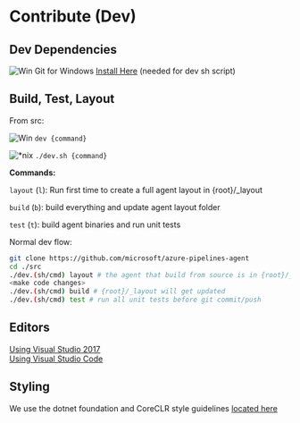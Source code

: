 # Contribute (Dev)

## Dev Dependencies

![Win](res/win_sm.png) Git for Windows [Install Here](https://git-scm.com/downloads) (needed for dev sh script)

## Build, Test, Layout 

From src:

![Win](res/win_sm.png) `dev {command}`  

![*nix](res/linux_sm.png) `./dev.sh {command}`
  
**Commands:**  

`layout` (`l`):  Run first time to create a full agent layout in {root}/_layout  

`build` (`b`):   build everything and update agent layout folder  

`test` (`t`):    build agent binaries and run unit tests  

Normal dev flow:
```bash
git clone https://github.com/microsoft/azure-pipelines-agent
cd ./src
./dev.(sh/cmd) layout # the agent that build from source is in {root}/_layout
<make code changes>
./dev.(sh/cmd) build # {root}/_layout will get updated
./dev.(sh/cmd) test # run all unit tests before git commit/push
```

## Editors

[Using Visual Studio 2017](https://www.visualstudio.com/vs/)  
[Using Visual Studio Code](https://code.visualstudio.com/)

## Styling

We use the dotnet foundation and CoreCLR style guidelines [located here](
https://github.com/dotnet/corefx/blob/master/Documentation/coding-guidelines/coding-style.md)
